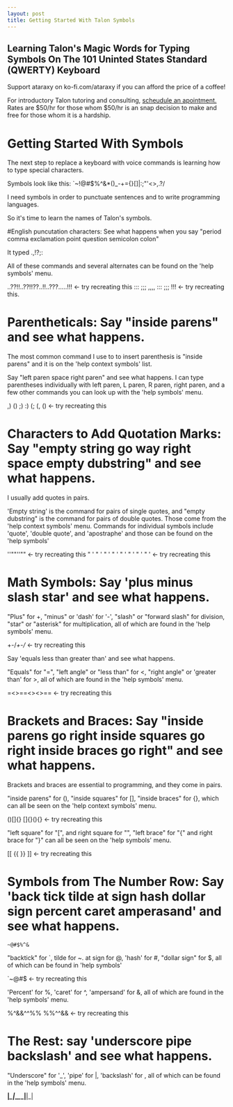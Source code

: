```yaml
---
layout: post
title: Getting Started With Talon Symbols
---
```


## Learning Talon's Magic Words for Typing Symbols On The 101 Uninted States Standard (QWERTY) Keyboard

Support ataraxy on ko-fi.com/ataraxy if you can afford the price of a coffee!

For introductory Talon tutoring and consulting, [scheudule an apointment.](https://calendly.com/tara-roys/60min?month=2022-03) Rates are $50/hr for those whom $50/hr is an snap decision to make and free for those whom it is a hardship. 

# Getting Started With Symbols

The next step to replace a keyboard with voice commands is learning how to type special characters. 

Symbols look like this: 	`~!@#$%^&*()_-+={}[]|\:;"'<>,.?/
	

I need symbols in order to punctuate sentences and to write programming languages. 

So it's time to learn the names of Talon's symbols.

#English puncutation characters: See what happens when you say "period comma exclamation point question semicolon colon"

It typed .,!?;:

All of these commands and several alternates can be found on the 'help symbols' menu.

..??!!..??!!??..!!..???.....!!! <- try recreating this
::: ;;; ,,,, ::: ;;; !!! <- try recreating this.

# Parentheticals: Say "inside parens" and see what happens. 

The most common command I use to to insert parenthesis is "inside parens" and it is on the 'help context symbols' list.

Say "left paren space right paren" and see what happens.
I can type parentheses individually with left paren, L paren, R paren, right paren, and a few other commands you can look up with the 'help symbols' menu.

,) () ;) :) (; (, () <- try recreating this


# Characters to Add Quotation Marks: Say "empty string go way right space empty dubstring" and see what happens.

I usually add quotes in pairs. 

'Empty string' is the command for pairs of single quotes, and "empty dubstring" is the command for pairs of double quotes.
Those come from the 'help context symbols' menu. 
Commands for individual symbols include 'quote', 'double quote', and 'apostraphe' and those can be found on the 'help symbols'  


''""''"" <- try recreating this
" ' " ' " ' " ' " ' " ' " ' " ' <- try recreating this

# Math Symbols: Say 'plus minus slash star' and see what happens.  


"Plus" for +, "minus" or 'dash' for '-', "slash" or "forward slash" for division, "star" or "asterisk" for multiplication, all of which are found in the 'help symbols' menu.

+-/*+-/*  <- try recreating this 

Say 'equals less than greater than' and see what happens.

"Equals" for "=", "left angle" or "less than" for <, "right angle" or 'greater than' for >, all of which are found in the 'help symbols' menu.


=<>==<><>== <- try recreating this 


# Brackets and Braces: Say "inside parens go right inside squares go right inside braces go right" and see what happens.

Brackets and braces are essential to programming, and they come in pairs.  

"inside parens" for (), "inside squares" for [], "inside braces" for {}, which can all be seen on the 'help context symbols' menu. 

()[]{} []{}(){} <- try recreating this

"left square" for "[", and right square for "", "left brace" for "{" and right brace for "}" can all be seen on the 'help symbols' menu.

[[ {{ }} ]] <- try recreating this


# Symbols from The Number Row: Say 'back tick tilde at sign hash dollar sign percent caret amperasand' and see what happens.

`~@#$%^&` 

"backtick" for `, tilde for ~. at sign for @, 'hash' for #, "dollar sign" for $, all of which can be found in 'help symbols'

`~@#$ <- try recreating this

'Percent' for %, 'caret' for ^, 'ampersand' for &, all of which are found in the 'help symbols' menu.

%^&&^^%% %%^^&& <- try recreating this


# The Rest: say 'underscore pipe backslash' and see what happens. 

"Underscore" for '_', 'pipe' for |, 'backslash' for \, all of which can be found in the 'help symbols' menu. 

__|_\_|_\__\__\_|__|_|


